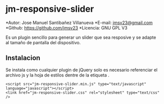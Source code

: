 jm-responsive-slider
====================

*Autor: Jose Manuel Santibañez Villanueva
*E-mail: jmsv23@gmail.com
*Github: https://github.com/jmsv23
*Licencia: GNU GPL V3

Es un plugin sencillo para generar un slider que sea resposive y se adapte al tamaño de pantalla del dispositivo.

Instalacion
-----------

Se instala como cualquier plugin de jQuery solo es necesario referenciar el archivo js y la hoja de estilos dentre de la etiqueta <head></head>.

    <script src="jm-responsive-slider.min.js" type="text/javascript" language="javascript"></script>
    <link href="jm-responsive-slider.css" rel="stylesheet" type="text/css" />
